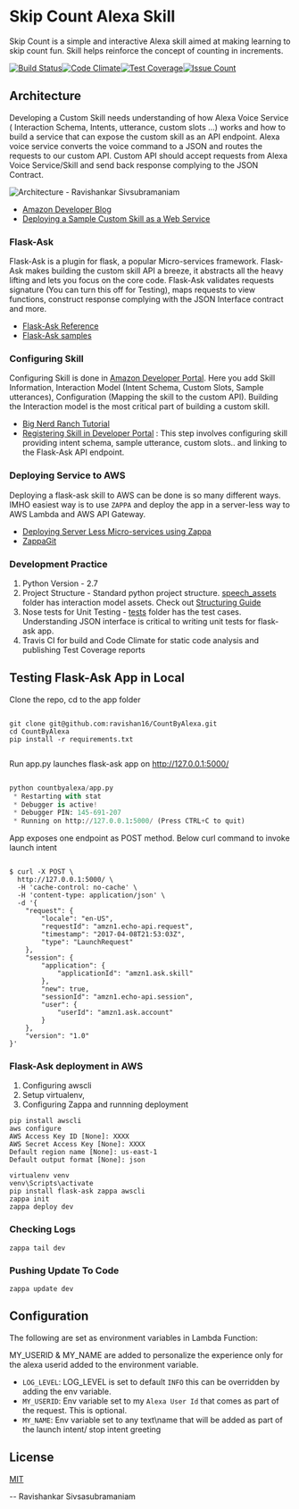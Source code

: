 Skip Count Alexa Skill
======================

Skip Count is a simple and interactive Alexa skill aimed at making learning to skip count fun. Skill helps reinforce the concept of counting in increments.

[![Build Status](https://travis-ci.org/ravishan16/CountByAlexa.svg?branch=master)](https://travis-ci.org/ravishan16/CountByAlexa)[![Code Climate](https://codeclimate.com/github/ravishan16/CountByAlexa/badges/gpa.svg)](https://codeclimate.com/github/ravishan16/CountByAlexa)[![Test Coverage](https://codeclimate.com/github/ravishan16/CountByAlexa/badges/coverage.svg)](https://codeclimate.com/github/ravishan16/CountByAlexa/coverage)[![Issue Count](https://codeclimate.com/github/ravishan16/CountByAlexa/badges/issue_count.svg)](https://codeclimate.com/github/ravishan16/CountByAlexa)

Architecture
------------

Developing a Custom Skill needs understanding of how Alexa Voice Service ( Interaction Schema, Intents, utterance, custom slots ...) works and how to build a service that can expose the custom skill as an API endpoint. Alexa voice service converts the voice command to a JSON and routes the requests to our custom API. Custom API should accept requests from Alexa Voice Service/Skill and send back response complying to the JSON Contract.

![Architecture - Ravishankar Sivsubramaniam](docs/arch_diagram.png)

-	[Amazon Developer Blog](https://developer.amazon.com/blogs/post/Tx14R0IYYGH3SKT/Flask-Ask-A-New-Python-Framework-for-Rapid-Alexa-Skills-Kit-Development)
-	[Deploying a Sample Custom Skill as a Web Service](https://developer.amazon.com/public/solutions/alexa/alexa-skills-kit/docs/deploying-a-sample-skill-as-a-web-service)

### Flask-Ask

Flask-Ask is a plugin for flask, a popular Micro-services framework. Flask-Ask makes building the custom skill API a breeze, it abstracts all the heavy lifting and lets you focus on the core code. Flask-Ask validates requests signature (You can turn this off for Testing), maps requests to view functions, construct response complying with the JSON Interface contract and more.

-	[Flask-Ask Reference](https://alexatutorial.com/flask-ask/)
-	[Flask-Ask samples](https://github.com/johnwheeler/flask-ask/tree/master/samples)

### Configuring Skill

Configuring Skill is done in [Amazon Developer Portal](https://developer.amazon.com/). Here you add Skill Information, Interaction Model (Intent Schema, Custom Slots, Sample utterances), Configuration (Mapping the skill to the custom API). Building the Interaction model is the most critical part of building a custom skill.

-	[Big Nerd Ranch Tutorial](https://developer.amazon.com/alexa-skills-kit/big-nerd-ranch)
-	[Registering Skill in Developer Portal](https://developer.amazon.com/alexa) : This step involves configuring skill providing intent schema, sample utterance, custom slots.. and linking to the Flask-Ask API endpoint.

### Deploying Service to AWS

Deploying a flask-ask skill to AWS can be done is so many different ways. IMHO easiest way is to use `ZAPPA` and deploy the app in a server-less way to AWS Lambda and AWS API Gateway.

-	[Deploying Server Less Micro-services using Zappa](https://gun.io/blog/serverless-microservices-with-zappa-and-flask/)
-	[ZappaGit](https://github.com/Miserlou/Zappa)

### Development Practice

1.	Python Version - 2.7
2.	Project Structure - Standard python project structure. [speech_assets](speech_assets/) folder has interaction model assets. Check out [Structuring Guide](http://python-guide-pt-br.readthedocs.io/en/latest/writing/structure/)
3.	Nose tests for Unit Testing - [tests](tests/) folder has the test cases. Understanding JSON interface is critical to writing unit tests for flask-ask app.
4.	Travis CI for build and Code Climate for static code analysis and publishing Test Coverage reports

Testing Flask-Ask App in Local
------------------------------

Clone the repo, cd to the app folder

```shell

git clone git@github.com:ravishan16/CountByAlexa.git
cd CountByAlexa
pip install -r requirements.txt


```

Run app.py launches flask-ask app on http://127.0.0.1:5000/

```python

python countbyalexa/app.py
 * Restarting with stat
 * Debugger is active!
 * Debugger PIN: 145-691-207
 * Running on http://127.0.0.1:5000/ (Press CTRL+C to quit)

```

App exposes one endpoint as POST method. Below curl command to invoke launch intent

```shell

$ curl -X POST \
  http://127.0.0.1:5000/ \
  -H 'cache-control: no-cache' \
  -H 'content-type: application/json' \
  -d '{
    "request": {
        "locale": "en-US",
        "requestId": "amzn1.echo-api.request",
        "timestamp": "2017-04-08T21:53:03Z",
        "type": "LaunchRequest"
    },
    "session": {
        "application": {
            "applicationId": "amzn1.ask.skill"
        },
        "new": true,
        "sessionId": "amzn1.echo-api.session",
        "user": {
            "userId": "amzn1.ask.account"
        }
    },
    "version": "1.0"
}'
```

### Flask-Ask deployment in AWS

1.	Configuring awscli
2.	Setup virtualenv,
3.	Configuring Zappa and runnning deployment

```shell
pip install awscli
aws configure
AWS Access Key ID [None]: XXXX
AWS Secret Access Key [None]: XXXX
Default region name [None]: us-east-1
Default output format [None]: json
```

```shell
virtualenv venv
venv\Scripts\activate
pip install flask-ask zappa awscli
zappa init
zappa deploy dev
```

### Checking Logs

```shell
zappa tail dev
```

### Pushing Update To Code

```shell
zappa update dev
```

Configuration
-------------

The following are set as environment variables in Lambda Function:

MY_USERID & MY_NAME are added to personalize the experience only for the alexa userid added to the environment variable.

-	`LOG_LEVEL`: LOG_LEVEL is set to default `INFO` this can be overridden by adding the env variable.
-	`MY_USERID`: Env variable set to my `Alexa User Id` that comes as part of the request. This is optional.
-	`MY_NAME`: Env variable set to any text\name that will be added as part of the launch intent/ stop intent greeting

License
-------

[MIT](https://github.com/atom/atom/blob/master/LICENSE.md)


-- Ravishankar Sivsasubramaniam

